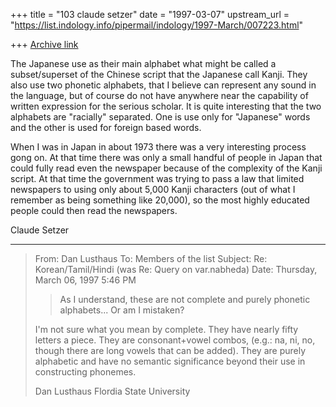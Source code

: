 +++
title = "103 claude setzer"
date = "1997-03-07"
upstream_url = "https://list.indology.info/pipermail/indology/1997-March/007223.html"

+++
[Archive link](https://list.indology.info/pipermail/indology/1997-March/007223.html)

The Japanese use as their main alphabet what might be called a
subset/superset of the Chinese script that the Japanese call Kanji. They
also use two phonetic alphabets, that I believe can represent any sound in
the language, but of course do not have anywhere near the capability of
written expression for the serious scholar. It is quite interesting that
the two alphabets are "racially" separated. One is use only for "Japanese"
words and the other is used for foreign based words.

When I was in Japan in about 1973 there was a very interesting process gong
on. At that time there was only a small handful of people in Japan that
could fully read even the newspaper because of the complexity of the Kanji
script. At that time the government was trying to pass a law that limited
newspapers to using only about 5,000 Kanji characters (out of what I
remember as being something like 20,000), so the most highly educated
people could then read the newspapers.

Claude Setzer

----------
> From: Dan Lusthaus <dlusthau at mailer.fsu.edu>
> To: Members of the list <indology at liverpool.ac.uk>
> Subject: Re: Korean/Tamil/Hindi (was Re: Query on var.nabheda)
> Date: Thursday, March 06, 1997 5:46 PM
> 
> >As I understand, these are not complete
> >and purely phonetic alphabets...  Or am
> >I mistaken?
> 
> I'm not sure what you mean by complete. They have nearly fifty letters a
> piece. They are consonant+vowel combos, (e.g.: na, ni, no, though there
are
> long vowels that can be added). They are purely alphabetic and have no
> semantic significance  beyond their use in constructing phonemes.
> 
> Dan Lusthaus
> Flordia State University
> 
> 
> 




